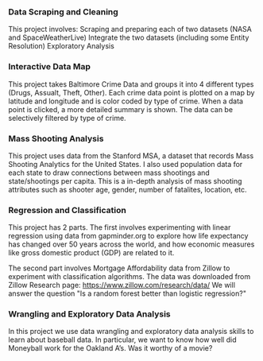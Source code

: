 ### Data Scraping and Cleaning ###
This project involves:
Scraping and preparing each of two datasets (NASA and SpaceWeatherLive)
Integrate the two datasets (including some Entity Resolution)
Exploratory Analysis

### Interactive Data Map ###
This project takes Baltimore Crime Data and groups it into 4 different types (Drugs, Assualt, Theft, Other).
Each crime data point is plotted on a map by latitude and longitude and is color coded by type of crime.
When a data point is clicked, a more detailed summary is shown.
The data can be selectively filtered by type of crime.

### Mass Shooting Analysis ###
This project uses data from the Stanford MSA, a dataset that records Mass Shooting Analytics for the United States.
I also used population data for each state to draw connections between mass shootings and state/shootings per capita.
This is a in-depth analysis of mass shooting attributes such as shooter age, gender, number of fatalites, location, etc.

### Regression and Classification ###
This project has 2 parts. The first involves experimenting with linear regression using data from gapminder.org to explore
how life expectancy has changed over 50 years across the world, and how economic measures like gross domestic product (GDP) 
are related to it.

The second part involves Mortgage Affordability data from Zillow to experiment with classification algorithms. 
The data was downloaded from Zillow Research page: https://www.zillow.com/research/data/
We will answer the question "Is a random forest better than logistic regression?"

### Wrangling and Exploratory Data Analysis ###
In this project we use data wrangling and exploratory data analysis skills to learn about baseball data. 
In particular, we want to know how well did Moneyball work for the Oakland A’s. Was it worthy of a movie?
